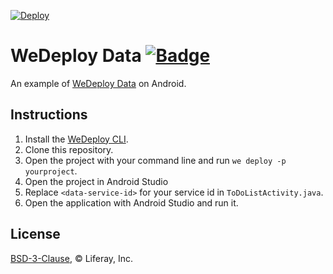 [![Deploy](https://cdn.wedeploy.com/images/deploy.svg)](https://console.wedeploy.com/deploy?repo=https://github.com/wedeploy-examples/data-android-example)

# WeDeploy Data [![Badge](https://img.shields.io/badge/built%20with-wedeploy-00d46a.svg?style=flat)](http://wedeploy.com)

An example of [WeDeploy Data](https://wedeploy.com/docs/data/) on Android.

## Instructions

1. Install the [WeDeploy CLI](https://wedeploy.com/docs/intro/using-the-command-line/).
2. Clone this repository.
3. Open the project with your command line and run `we deploy -p yourproject`.
4. Open the project in Android Studio
5. Replace `<data-service-id>` for your service id in `ToDoListActivity.java`.
6. Open the application with Android Studio and run it.

## License

[BSD-3-Clause](./LICENSE.md), © Liferay, Inc.
